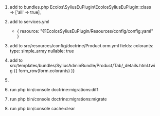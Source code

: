1. add to bundles.php
    Ecolos\SyliusEuPlugin\EcolosSyliusEuPlugin::class => ['all' => true],
    
2. add to services.yml
      - { resource: "@EcolosSyliusEuPlugin/Resources/config/config.yaml" }

3. add to src/resources/config/doctrine/Product.orm.yml
    fields:
        colorants:
          type: simple_array
          nullable: true
4. add to src/templates/bundles/SyliusAdminBundle/Product/Tab/_details.html.twig
    {{ form_row(form.colorants) }}
    
5. <script src="{{ asset('bundles/ecolossyliuseuplugin/ecolos-eu-plugin.js') }}"></script>
    
6. run php bin/console doctrine:migrations:diff

7. run php bin/console doctrine:migrations:migrate

8. run php bin/console cache:clear
